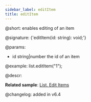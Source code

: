 ```yaml
---
sidebar_label: editItem
title: editItem
---          
```


@short: enables editing of an item

@signature: {'editItem(id: string): void;'}

@params:
- id	string|number		the id of an item

@example:
list.editItem("1");

@descr:

**Related sample**: [List. Edit Items](https://snippet.dhtmlx.com/6wsxgswc)

@changelog: added in v6.4

[comment]: # (@relatedapi: list/api/list_editable_config.md)

[comment]: # (@related: list/work_with_list.md#editing-items)
